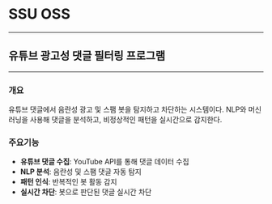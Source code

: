 # SSU OSS
*******
## 유튜브 광고성 댓글 필터링 프로그램
*******
### 개요 
유튜브 댓글에서 음란성 광고 및 스팸 봇을 탐지하고 차단하는 시스템이다. NLP와 머신러닝을 사용해 댓글을 분석하고, 비정상적인 패턴을 실시간으로 감지한다.
### 주요기능
+ **유튜브 댓글 수집**: YouTube API를 통해 댓글 데이터 수집 <br/>
+ **NLP 분석**: 음란성 및 스팸 댓글 자동 탐지 <br/>
+ **패턴 인식**: 반복적인 봇 활동 감지 <br/>
+ **실시간 차단**: 봇으로 판단된 댓글 실시간 차단 <br/>
